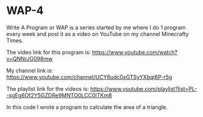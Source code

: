 # WAP-4
Write A Program or WAP is a series started by me where I do 1 program every week and post it as a video on YouTube on my channel Minecrafty Times. 

The video link for this program is:
https://www.youtube.com/watch?v=QNNrJG098mw

My channel link is:
https://www.youtube.com/channel/UCY6udc0xGTSyYXbqi6P-r5g

The playlist link for the videos is:
https://www.youtube.com/playlist?list=PL--sgEg6Of2Y5GZDRe9MNTO0LCC0ITKm8

In this code I wrote a program to calculate the area of a triangle.
